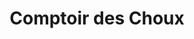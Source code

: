 ---
title: "Comptoir des Choux"
url: /flancourt-crescy-en-roumois/comptoir-des-choux/
shop: Lebensmittel
---
